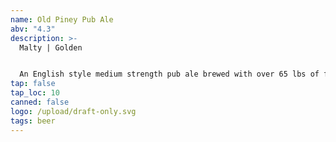 ```yaml
---
name: Old Piney Pub Ale
abv: "4.3"
description: >-
  Malty | Golden


  An English style medium strength pub ale brewed with over 65 lbs of fresh Cascade hops from Murphy’s Hop Yard in Effort, PA. 
tap: false
tap_loc: 10
canned: false
logo: /upload/draft-only.svg
tags: beer
---
```

